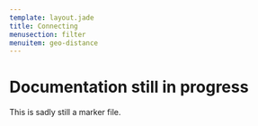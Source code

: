 ```yaml
---
template: layout.jade
title: Connecting
menusection: filter
menuitem: geo-distance
---
```



# Documentation still in progress

This is sadly still a marker file.

